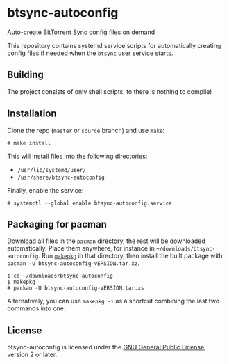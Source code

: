 btsync-autoconfig
=================
Auto-create [BitTorrent Sync][btsync] config files on demand

This repository contains systemd service scripts for automatically creating
config files if needed when the `btsync` user service starts.


Building
--------

The project consists of only shell scripts, to there is nothing to
compile!


Installation
------------

Clone the repo (`master` or `source` branch) and use `make`:

    # make install

This will install files into the following directories:

 - `/usr/lib/systemd/user/`
 - `/usr/share/btsync-autoconfig`

Finally, enable the service:

    # systemctl --global enable btsync-autoconfig.service


Packaging for pacman
--------------------

Download all files in the `pacman` directory, the rest will be
downloaded automatically. Place them anywhere, for instance in
`~/downloads/btsync-autoconfig`. Run [`makepkg`][makepkg] in that
directory, then install the built package with `pacman -U
btsync-autoconfig-VERSION.tar.xz`.

    $ cd ~/downloads/btsync-autoconfig
    $ makepkg
    # packan -U btsync-autoconfig-VERSION.tar.xs

Alternatively, you can use `makepkg -i` as a shortcut combining the last two
commands into one.


License
-------

btsync-autoconfig is licensed under the [GNU General Public License][gpl-home],
version 2 or later.


[arch]: https://www.archlinux.org
[aur]: https://aur.archlinux.org/packages/btsync-autoconfig
[aur-btsync]: https://aur.archlinux.org/packages/btsync
[btsync]: http://labs.bittorrent.com/experiments/sync.html
[gpl-home]: http://www.gnu.org/licenses/
[makepkg]: https://wiki.archlinux.org/index.php/Makepkg
[pacman]: https://wiki.archlinux.org/index.php/Pacman
